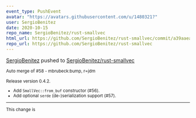 ```yaml
---
event_type: PushEvent
avatar: "https://avatars.githubusercontent.com/u/1480321?"
user: SergioBenitez
date: 2020-10-15
repo_name: SergioBenitez/rust-smallvec
html_url: https://github.com/SergioBenitez/rust-smallvec/commit/a39aaea191fa6371074efd40835529738c071110
repo_url: https://github.com/SergioBenitez/rust-smallvec
---
```


<a href='https://github.com/SergioBenitez' target='_blank'>SergioBenitez</a> pushed to <a href='https://github.com/SergioBenitez/rust-smallvec' target='_blank'>SergioBenitez/rust-smallvec</a>

<small>Auto merge of #58 - mbrubeck:bump, r=jdm

Release version 0.4.2.

* Add `SmallVec::from_buf` constructor (#56).
* Add optional `serde` (de-)serialization support (#57).

<!-- Reviewable:start -->
---
This change is